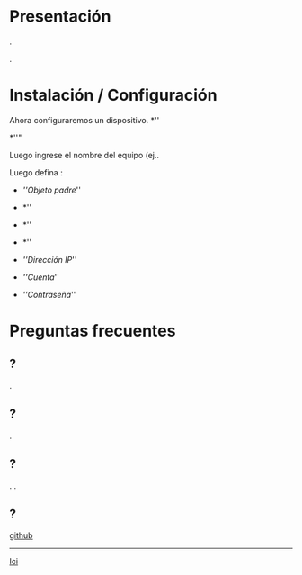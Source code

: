 Presentación 
============

.

.

Instalación / Configuración
========================

Ahora configuraremos un dispositivo. *''

*''"

Luego ingrese el nombre del equipo (ej.. 

Luego defina :

-   *''Objeto padre*''

-   *''

-   *''

-   *''

-   *''Dirección IP*''

-   *''Cuenta*''

-   *''Contraseña*''

Preguntas frecuentes
===

 ?
-------------------------------------------------------

.

 ?
--------------------------------------------------
.

 ?
--------------------------------

. .

 ?
-----------------------------------------------------------------------

[github](https://github.com/Jeedom-Plugins-Extra/plugin-bornetenda/)


-----------------------
[Ici](https://jeedom.github.io/plugin-bornetenda/fr_FR/changelog.html)
